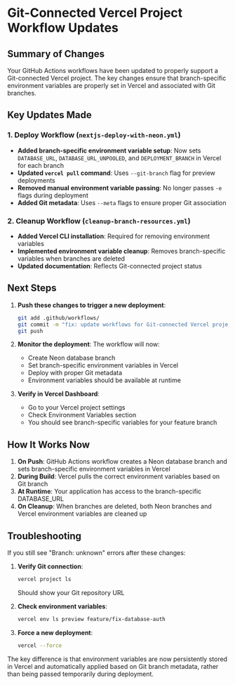 # Git-Connected Vercel Project Workflow Updates

## Summary of Changes

Your GitHub Actions workflows have been updated to properly support a Git-connected Vercel project. The key changes ensure that branch-specific environment variables are properly set in Vercel and associated with Git branches.

## Key Updates Made

### 1. Deploy Workflow (`nextjs-deploy-with-neon.yml`)
- **Added branch-specific environment variable setup**: Now sets `DATABASE_URL`, `DATABASE_URL_UNPOOLED`, and `DEPLOYMENT_BRANCH` in Vercel for each branch
- **Updated `vercel pull` command**: Uses `--git-branch` flag for preview deployments
- **Removed manual environment variable passing**: No longer passes `-e` flags during deployment
- **Added Git metadata**: Uses `--meta` flags to ensure proper Git association

### 2. Cleanup Workflow (`cleanup-branch-resources.yml`)
- **Added Vercel CLI installation**: Required for removing environment variables
- **Implemented environment variable cleanup**: Removes branch-specific variables when branches are deleted
- **Updated documentation**: Reflects Git-connected project status

## Next Steps

1. **Push these changes to trigger a new deployment**:
   ```bash
   git add .github/workflows/
   git commit -m "fix: update workflows for Git-connected Vercel project"
   git push
   ```

2. **Monitor the deployment**: The workflow will now:
   - Create Neon database branch
   - Set branch-specific environment variables in Vercel
   - Deploy with proper Git metadata
   - Environment variables should be available at runtime

3. **Verify in Vercel Dashboard**:
   - Go to your Vercel project settings
   - Check Environment Variables section
   - You should see branch-specific variables for your feature branch

## How It Works Now

1. **On Push**: GitHub Actions workflow creates a Neon database branch and sets branch-specific environment variables in Vercel
2. **During Build**: Vercel pulls the correct environment variables based on Git branch
3. **At Runtime**: Your application has access to the branch-specific DATABASE_URL
4. **On Cleanup**: When branches are deleted, both Neon branches and Vercel environment variables are cleaned up

## Troubleshooting

If you still see "Branch: unknown" errors after these changes:

1. **Verify Git connection**:
   ```bash
   vercel project ls
   ```
   Should show your Git repository URL

2. **Check environment variables**:
   ```bash
   vercel env ls preview feature/fix-database-auth
   ```

3. **Force a new deployment**:
   ```bash
   vercel --force
   ```

The key difference is that environment variables are now persistently stored in Vercel and automatically applied based on Git branch metadata, rather than being passed temporarily during deployment.
